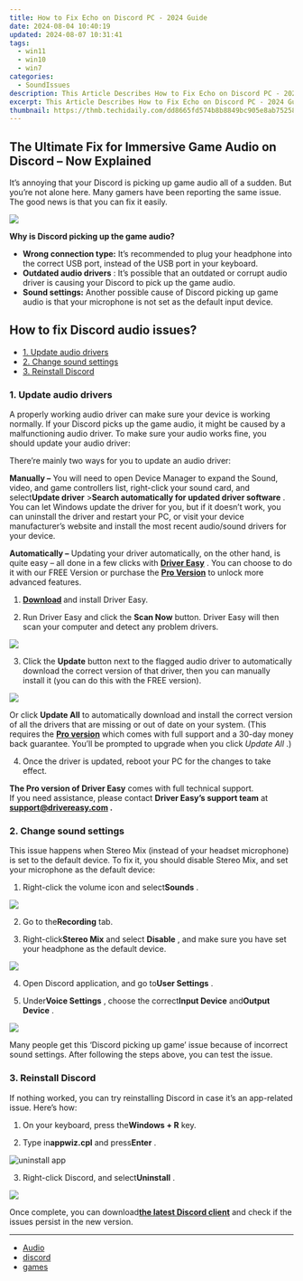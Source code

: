 ```yaml
---
title: How to Fix Echo on Discord PC - 2024 Guide
date: 2024-08-04 10:40:19
updated: 2024-08-07 10:31:41
tags:
  - win11
  - win10
  - win7
categories:
  - SoundIssues
description: This Article Describes How to Fix Echo on Discord PC - 2024 Guide
excerpt: This Article Describes How to Fix Echo on Discord PC - 2024 Guide
thumbnail: https://thmb.techidaily.com/dd8665fd574b8b8849bc905e8ab75258e662c1b7c7637037d5e86d15b1b9eaa1.png
---
```


## The Ultimate Fix for Immersive Game Audio on Discord – Now Explained

It’s annoying that your Discord is picking up game audio all of a sudden. But you’re not alone here. Many gamers have been reporting the same issue. The good news is that you can fix it easily.

![](https://images.drivereasy.com/wp-content/uploads/2021/05/discord-game-edited.jpg)

**Why is Discord picking up the game audio?**

* **Wrong connection type:** It’s recommended to plug your headphone into the correct USB port, instead of the USB port in your keyboard.
* **Outdated audio drivers** : It’s possible that an outdated or corrupt audio driver is causing your Discord to pick up the game audio.
* **Sound settings:** Another possible cause of Discord picking up game audio is that your microphone is not set as the default input device.

## How to fix Discord audio issues?

* [1. Update audio drivers](https://tools.techidaily.com/drivereasy/download/)
* [2. Change sound settings](https://tools.techidaily.com/drivereasy/download/)
* [3. Reinstall Discord](https://tools.techidaily.com/drivereasy/download/)

### 1\. Update audio drivers

 A properly working audio driver can make sure your device is working normally. If your Discord picks up the game audio, it might be caused by a malfunctioning audio driver. To make sure your audio works fine, you should update your audio driver:

There’re mainly two ways for you to update an audio driver:

**Manually –** You will need to open Device Manager to expand the Sound, video, and game controllers list, right-click your sound card, and select**Update driver** \>**Search automatically for updated driver software** . You can let Windows update the driver for you, but if it doesn’t work, you can uninstall the driver and restart your PC, or visit your device manufacturer’s website and install the most recent audio/sound drivers for your device.

**Automatically –** Updating your driver automatically, on the other hand, is quite easy – all done in a few clicks with **[Driver Easy](https://tools.techidaily.com/drivereasy/download/)**  . You can choose to do it with our FREE Version or purchase the **[Pro Version](https://tools.techidaily.com/drivereasy/download/)**  to unlock more advanced features.

 1) **[Download](https://tools.techidaily.com/drivereasy/download/) [](https://tools.techidaily.com/drivereasy/download/)**  and install Driver Easy.

 2) Run Driver Easy and click the **Scan Now** button. Driver Easy will then scan your computer and detect any problem drivers.

![](https://images.drivereasy.com/wp-content/uploads/2020/12/Scan-now-1.jpg)

 3) Click the **Update** button next to the flagged audio driver to automatically download the correct version of that driver, then you can manually install it (you can do this with the FREE version).

![](https://images.drivereasy.com/wp-content/uploads/2021/05/driver-1.jpeg)

 Or click **Update All** to automatically download and install the correct version of all the drivers that are missing or out of date on your system. (This requires the **[Pro version](https://tools.techidaily.com/drivereasy/download/)**  which comes with full support and a 30-day money back guarantee. You’ll be prompted to upgrade when you click _Update All_ .)

 4) Once the driver is updated, reboot your PC for the changes to take effect.

**The Pro version of Driver Easy** comes with full technical support.  
 If you need assistance, please contact **Driver Easy’s support team** at **[support@drivereasy.com](https://tools.techidaily.com/drivereasy/download/) .**

### 2\. Change sound settings

 This issue happens when Stereo Mix (instead of your headset microphone) is set to the default device. To fix it, you should disable Stereo Mix, and set your microphone as the default device:

 1) Right-click the volume icon and select**Sounds** .

![](https://images.drivereasy.com/wp-content/uploads/2021/01/sounds.jpg)

 2) Go to the**Recording** tab.

 3) Right-click**Stereo Mix** and select **Disable** , and make sure you have set your headphone as the default device.

![](https://images.drivereasy.com/wp-content/uploads/2021/05/disable.jpg)

 4) Open Discord application, and go to**User Settings** .

 5) Under**Voice Settings** , choose the correct**Input Device** and**Output Device** .

![](https://images.drivereasy.com/wp-content/uploads/2021/05/discord-settings-1200x320.png)

 Many people get this ‘Discord picking up game’ issue because of incorrect sound settings. After following the steps above, you can test the issue.

### 3\. Reinstall Discord

 If nothing worked, you can try reinstalling Discord in case it’s an app-related issue. Here’s how:

 1) On your keyboard, press the**Windows + R** key.

 2) Type in**appwiz.cpl** and press**Enter** .

![uninstall app](https://images.drivereasy.com/wp-content/uploads/2021/01/appwiz.cpl_.jpg)

 3) Right-click Discord, and select**Uninstall** .

![](https://images.drivereasy.com/wp-content/uploads/2019/12/uninstall-discord.jpg)

 Once complete, you can download[**the latest Discord client**](https://discord.com/brand-new) and check if the issues persist in the new version.

---

* [Audio](https://tools.techidaily.com/drivereasy/download/)
* [discord](https://tools.techidaily.com/drivereasy/download/)
* [games](https://tools.techidaily.com/drivereasy/download/)

<ins class="adsbygoogle"
     style="display:block"
     data-ad-format="autorelaxed"
     data-ad-client="ca-pub-7571918770474297"
     data-ad-slot="1223367746"></ins>



<ins class="adsbygoogle"
     style="display:block"
     data-ad-client="ca-pub-7571918770474297"
     data-ad-slot="8358498916"
     data-ad-format="auto"
     data-full-width-responsive="true"></ins>
